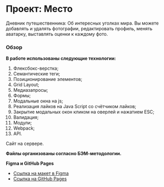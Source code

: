 # Проект: Место

Дневник путешественника: Об интересных уголках мира. 
Вы можете добавлять и удалять фотографии, редактировать профиль, менять аватарку, выставлять оценки к каждому фото.

### Обзор
**В работе использованы следующие технологии:**

1. Флексбокс-верстка;
2. Семантические теги;
3. Позиционирование элементов;
4. Grid Layout;
5. Медиазапросы;
6. Формы;
7. Модальные окна на js;
8. Реализация лайков на Java Script со счётчиком лайков;
9. Закрытие модальных окон кликом на оверлей и нажатием ESC;
10. Валидация;
11. Модули;
12. Webpack;
13. API.

Сайт на сервере.

**Файлы организованы согласно БЭМ-методологии.**

**Figma и GitHub Pages**

* [Ссылка на макет в Figma](https://www.figma.com/file/2cn9N9jSkmxD84oJik7xL7/JavaScript.-Sprint-4?node-id=0%3A1) 
* [Ссылка на GitHub Pages](https://elviramadamovich.github.io/mesto/)
